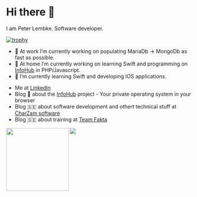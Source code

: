 # Hi there 👋

I am Peter Lembke. Software developer.

[![trophy](https://github-profile-trophy.vercel.app/?username=peterlembke&theme=onedark)](https://github.com/ryo-ma/github-profile-trophy)

- 🔭 At work I’m currently working on populating MariaDb -> MongoDb as fast as possible.
- 🔭 At home I’m currently working on learning Swift and programming on [InfoHub](https://blog.infohub.se/) in PHP/Javascript.
- 🌱 I’m currently learning Swift and developing IOS applications.

* Me at [LinkedIn](https://www.linkedin.com/in/peter-lembke-4b607293/)
* Blog 🏴󠁧󠁢󠁥󠁮󠁧󠁿 about the [InfoHub](https://blog.infohub.se/) project - Your private operating system in your browser
* Blog 🇸🇪 about software development and othert technical stuff at [CharZam software](https://charzam.com/)
* Blog 🇸🇪 about training at [Team Fakta](https://teamfakta.se/)

<img height="170" align="left" src="https://github-readme-stats.vercel.app/api?username=peterlembke&count_private=true&include_all_commits=true" />
<img src="https://github-readme-stats.vercel.app/api/top-langs/?username=peterlembke&layout=compact" />

